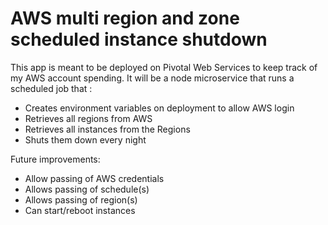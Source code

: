 # AWS multi region and zone scheduled instance shutdown

This app is meant to be deployed on Pivotal Web Services to keep track of my AWS account spending.  It will be a node microservice that runs a scheduled job that :

* Creates environment variables on deployment to allow AWS login 
* Retrieves all regions from AWS
* Retrieves all instances from the Regions
* Shuts them down every night
 

Future improvements:

* Allow passing of AWS credentials
* Allows passing of schedule(s)
* Allows passing of region(s)
* Can start/reboot instances
